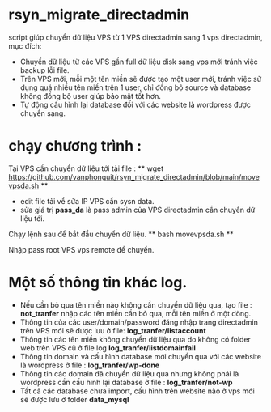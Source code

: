 # rsyn_migrate_directadmin

script giúp chuyển dữ liệu VPS từ 1 VPS directadmin sang 1 vps directadmin, mục đích:

+ Chuyển dữ liệu từ các VPS gần full dữ liệu disk sang vps mới tránh việc backup lỗi file.
+ Trên VPS mới, mỗi một tên miền sẽ được tạo một user mới, tránh việc sử dụng quá nhiều tên miền trên 1 user, chỉ đồng bộ source và database không đồng bộ user giúp bảo mật tốt hơn.
+ Tự động cấu hình lại database đối với các website là wordpress được chuyển sang.


# chạy chương trình :

Tại VPS cần chuyển dữ liệu tới tải file :
**
wget https://github.com/vanphonguit/rsyn_migrate_directadmin/blob/main/movevpsda.sh
**
+ edit file tải về sửa IP VPS cần sysn data.
+ sửa giá trị **pass_da** là pass admin của VPS directadmin cần chuyển dữ liệu tới.

Chạy lệnh sau để bắt đầu chuyển dữ liệu.
**
bash movevpsda.sh
**

Nhập pass root VPS vps remote để chuyển.


# Một số thông tin khác log.

+ Nếu cần bỏ qua tên miền nào không cần chuyển dữ liệu qua, tạo file : **not_tranfer** nhập các tên miền cần bỏ qua, mỗi tên miền ở một dòng.
+ Thông tin của các user/domain/password đăng nhập trang directadmin trên VPS mới sẽ được lưu ở file: **log_tranfer/listaccount**
+ Thông tin các tên miền không chuyển dữ liệu qua do không có folder web trên VPS cũ ở file log **log_tranfer/listdomainfail**
+ Thông tin domain và cấu hình database mới chuyển qua với các website là wordpress ở file : **log_tranfer/wp-done**
+ Thông tin các domain đã chuyển dữ liệu qua nhưng không phải là wordpress cần cấu hình lại database ở file : **log_tranfer/not-wp**
+ Tất cả các database chưa import, cấu hình trên website nào ở vps mới sẽ được lưu ở folder **data_mysql**
